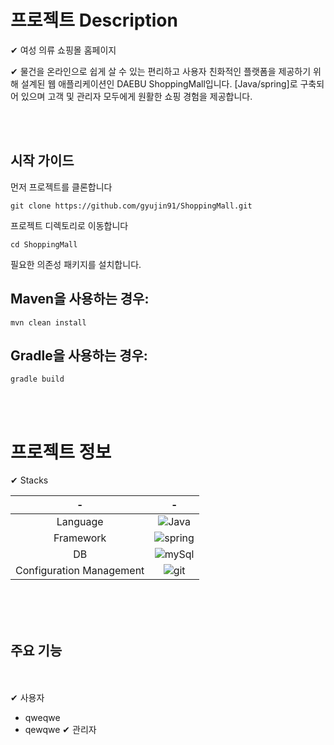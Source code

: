 <!--Heading -->
# 프로젝트 Description

✔ 여성 의류 쇼핑몰 홈페이지  <br>

✔ 물건을 온라인으로 쉽게 살 수 있는 편리하고 사용자 친화적인 플랫폼을 제공하기 위해 설계된 웹 애플리케이션인 DAEBU ShoppingMall입니다. [Java/spring]로 구축되어 있으며 고객 및 관리자 모두에게 원활한 쇼핑 경험을 제공합니다.

<br><br>
## 시작 가이드
먼저 프로젝트를 클론합니다
```
git clone https://github.com/gyujin91/ShoppingMall.git
```

프로젝트 디렉토리로 이동합니다
```
cd ShoppingMall
```

필요한 의존성 패키지를 설치합니다. 
## Maven을 사용하는 경우:
```
mvn clean install
```

## Gradle을 사용하는 경우:
```
gradle build
```


<br><br>
# 프로젝트 정보
✔ Stacks  <br>

<!-- Table -->
|-|-|
|:--:|:--:|
Language | ![Java](https://img.shields.io/badge/Java-ED8B00?style=for-the-badge&logo=openjdk&logoColor=white)
Framework | ![spring](https://img.shields.io/badge/Spring-6DB33F?style=for-the-badge&logo=spring&logoColor=white)
DB | ![mySql](https://img.shields.io/badge/MySQL-00000F?style=for-the-badge&logo=mysql&logoColor=white)
Configuration Management | ![git](https://img.shields.io/badge/GitHub-100000?style=for-the-badge&logo=github&logoColor=white)

<br><br>
   
## 주요 기능
<br><br>
✔ 사용자
* qweqwe
* qewqwe
✔ 관리자

